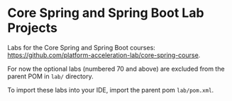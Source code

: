 # Core Spring and Spring Boot Lab Projects

Labs for the Core Spring and Spring Boot courses: https://github.com/platform-acceleration-lab/core-spring-course.

For now the optional labs (numbered 70 and above) are excluded from the parent POM in `lab/` directory.

To import these labs into your IDE, import the parent pom `lab/pom.xml`.
